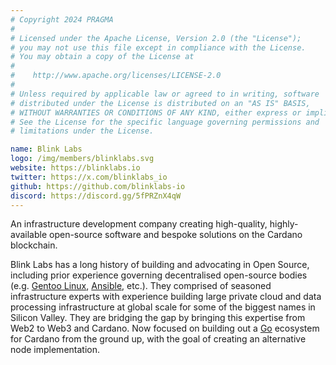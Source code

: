 ```yaml
---
# Copyright 2024 PRAGMA
#
# Licensed under the Apache License, Version 2.0 (the "License");
# you may not use this file except in compliance with the License.
# You may obtain a copy of the License at
#
#    http://www.apache.org/licenses/LICENSE-2.0
#
# Unless required by applicable law or agreed to in writing, software
# distributed under the License is distributed on an "AS IS" BASIS,
# WITHOUT WARRANTIES OR CONDITIONS OF ANY KIND, either express or implied.
# See the License for the specific language governing permissions and
# limitations under the License.

name: Blink Labs
logo: /img/members/blinklabs.svg
website: https://blinklabs.io
twitter: https://x.com/blinklabs_io
github: https://github.com/blinklabs-io
discord: https://discord.gg/5fPRZnX4qW
---
```


An infrastructure development company creating high-quality, highly-available open-source software and bespoke solutions on the Cardano blockchain.

Blink Labs has a long history of building and advocating in Open Source, including prior experience governing decentralised open-source bodies (e.g. [Gentoo Linux](https://www.gentoo.org/), [Ansible](https://www.ansible.com/), etc.). They comprised of seasoned infrastructure experts with experience building large private cloud and data processing infrastructure at global scale for some of the biggest names in Silicon Valley. They are bridging the gap by bringing this expertise from Web2 to Web3 and Cardano. Now focused on building out a [Go](https://go.dev/) ecosystem for Cardano from the ground up, with the goal of creating an alternative node implementation.
